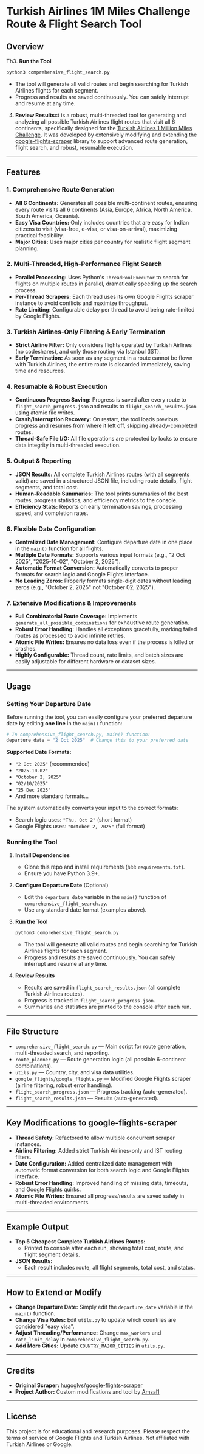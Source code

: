 # Turkish Airlines 1M Miles Challenge Route & Flight Search Tool

## Overview

Th3. **Run the Tool**
   ```bash
   python3 comprehensive_flight_search.py
   ```
   - The tool will generate all valid routes and begin searching for Turkish Airlines flights for each segment.
   - Progress and results are saved continuously. You can safely interrupt and resume at any time.

4. **Review Results**ct is a robust, multi-threaded tool for generating and analyzing all possible Turkish Airlines flight routes that visit all 6 continents, specifically designed for the [Turkish Airlines 1 Million Miles Challenge](https://www.turkishairlines.com/en-int/miles-and-smiles/campaigns/fly-across-6-continents-Earn-1-million-miles/). It was developed by extensively modifying and extending the [google-flights-scraper](https://github.com/hugoglvs/google-flights-scraper/) library to support advanced route generation, flight search, and robust, resumable execution.

---

## Features

### 1. **Comprehensive Route Generation**
- **All 6 Continents:** Generates all possible multi-continent routes, ensuring every route visits all 6 continents (Asia, Europe, Africa, North America, South America, Oceania).
- **Easy Visa Countries:** Only includes countries that are easy for Indian citizens to visit (visa-free, e-visa, or visa-on-arrival), maximizing practical feasibility.
- **Major Cities:** Uses major cities per country for realistic flight segment planning.

### 2. **Multi-Threaded, High-Performance Flight Search**
- **Parallel Processing:** Uses Python's `ThreadPoolExecutor` to search for flights on multiple routes in parallel, dramatically speeding up the search process.
- **Per-Thread Scrapers:** Each thread uses its own Google Flights scraper instance to avoid conflicts and maximize throughput.
- **Rate Limiting:** Configurable delay per thread to avoid being rate-limited by Google Flights.

### 3. **Turkish Airlines-Only Filtering & Early Termination**
- **Strict Airline Filter:** Only considers flights operated by Turkish Airlines (no codeshares), and only those routing via Istanbul (IST).
- **Early Termination:** As soon as any segment in a route cannot be flown with Turkish Airlines, the entire route is discarded immediately, saving time and resources.

### 4. **Resumable & Robust Execution**
- **Continuous Progress Saving:** Progress is saved after every route to `flight_search_progress.json` and results to `flight_search_results.json` using atomic file writes.
- **Crash/Interruption Recovery:** On restart, the tool loads previous progress and resumes from where it left off, skipping already-completed routes.
- **Thread-Safe File I/O:** All file operations are protected by locks to ensure data integrity in multi-threaded execution.

### 5. **Output & Reporting**
- **JSON Results:** All complete Turkish Airlines routes (with all segments valid) are saved in a structured JSON file, including route details, flight segments, and total cost.
- **Human-Readable Summaries:** The tool prints summaries of the best routes, progress statistics, and efficiency metrics to the console.
- **Efficiency Stats:** Reports on early termination savings, processing speed, and completion rates.

### 6. **Flexible Date Configuration**
- **Centralized Date Management:** Configure departure date in one place in the `main()` function for all flights.
- **Multiple Date Formats:** Supports various input formats (e.g., "2 Oct 2025", "2025-10-02", "October 2, 2025").
- **Automatic Format Conversion:** Automatically converts to proper formats for search logic and Google Flights interface.
- **No Leading Zeros:** Properly formats single-digit dates without leading zeros (e.g., "October 2, 2025" not "October 02, 2025").

### 7. **Extensive Modifications & Improvements**
- **Full Combinatorial Route Coverage:** Implements `generate_all_possible_combinations` for exhaustive route generation.
- **Robust Error Handling:** Handles all exceptions gracefully, marking failed routes as processed to avoid infinite retries.
- **Atomic File Writes:** Ensures no data loss even if the process is killed or crashes.
- **Highly Configurable:** Thread count, rate limits, and batch sizes are easily adjustable for different hardware or dataset sizes.

---

## Usage

### Setting Your Departure Date

Before running the tool, you can easily configure your preferred departure date by editing **one line** in the `main()` function:

```python
# In comprehensive_flight_search.py, main() function:
departure_date = "2 Oct 2025"  # Change this to your preferred date
```

**Supported Date Formats:**
- `"2 Oct 2025"` (recommended)
- `"2025-10-02"`
- `"October 2, 2025"`
- `"02/10/2025"`
- `"25 Dec 2025"`
- And more standard formats...

The system automatically converts your input to the correct formats:
- Search logic uses: `"Thu, Oct 2"` (short format)
- Google Flights uses: `"October 2, 2025"` (full format)

### Running the Tool

1. **Install Dependencies**
   - Clone this repo and install requirements (see `requirements.txt`).
   - Ensure you have Python 3.9+.

2. **Configure Departure Date** (Optional)
   - Edit the `departure_date` variable in the `main()` function of `comprehensive_flight_search.py`.
   - Use any standard date format (examples above).

3. **Run the Tool**
   ```bash
   python3 comprehensive_flight_search.py
   ```
   - The tool will generate all valid routes and begin searching for Turkish Airlines flights for each segment.
   - Progress and results are saved continuously. You can safely interrupt and resume at any time.

3. **Review Results**
   - Results are saved in `flight_search_results.json` (all complete Turkish Airlines routes).
   - Progress is tracked in `flight_search_progress.json`.
   - Summaries and statistics are printed to the console after each run.

---

## File Structure

- `comprehensive_flight_search.py` — Main script for route generation, multi-threaded search, and reporting.
- `route_planner.py` — Route generation logic (all possible 6-continent combinations).
- `utils.py` — Country, city, and visa data utilities.
- `google_flights/google_flights.py` — Modified Google Flights scraper (airline filtering, robust error handling).
- `flight_search_progress.json` — Progress tracking (auto-generated).
- `flight_search_results.json` — Results (auto-generated).

---

## Key Modifications to google-flights-scraper
- **Thread Safety:** Refactored to allow multiple concurrent scraper instances.
- **Airline Filtering:** Added strict Turkish Airlines-only and IST routing filters.
- **Date Configuration:** Added centralized date management with automatic format conversion for both search logic and Google Flights interface.
- **Robust Error Handling:** Improved handling of missing data, timeouts, and Google Flights quirks.
- **Atomic File Writes:** Ensured all progress/results are saved safely in multi-threaded environments.

---

## Example Output

- **Top 5 Cheapest Complete Turkish Airlines Routes:**
  - Printed to console after each run, showing total cost, route, and flight segment details.
- **JSON Results:**
  - Each result includes route, all flight segments, total cost, and status.

---

## How to Extend or Modify
- **Change Departure Date:** Simply edit the `departure_date` variable in the `main()` function.
- **Change Visa Rules:** Edit `utils.py` to update which countries are considered "easy visa".
- **Adjust Threading/Performance:** Change `max_workers` and `rate_limit_delay` in `comprehensive_flight_search.py`.
- **Add More Cities:** Update `COUNTRY_MAJOR_CITIES` in `utils.py`.

---

## Credits
- **Original Scraper:** [hugoglvs/google-flights-scraper](https://github.com/hugoglvs/google-flights-scraper)
- **Project Author:** Custom modifications and tool by [Amsal1](https://github.com/Amsal1)

---

## License
This project is for educational and research purposes. Please respect the terms of service of Google Flights and Turkish Airlines. Not affiliated with Turkish Airlines or Google.
